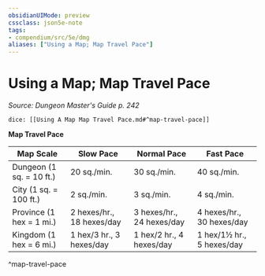 ```yaml
---
obsidianUIMode: preview
cssclass: json5e-note
tags:
- compendium/src/5e/dmg
aliases: ["Using a Map; Map Travel Pace"]
---
```

# Using a Map; Map Travel Pace
*Source: Dungeon Master's Guide p. 242* 

`dice: [[Using A Map Map Travel Pace.md#^map-travel-pace]]`

**Map Travel Pace**

| Map Scale | Slow Pace | Normal Pace | Fast Pace |
|-----------|-----------|-------------|-----------|
| Dungeon (1 sq. = 10 ft.) | 20 sq./min. | 30 sq./min. | 40 sq./min. |
| City (1 sq. = 100 ft.) | 2 sq./min. | 3 sq./min. | 4 sq./min. |
| Province (1 hex = 1 mi.) | 2 hexes/hr., 18 hexes/day | 3 hexes/hr., 24 hexes/day | 4 hexes/hr., 30 hexes/day |
| Kingdom (1 hex = 6 mi.) | 1 hex/3 hr., 3 hexes/day | 1 hex/2 hr., 4 hexes/day | 1 hex/1½ hr., 5 hexes/day |
^map-travel-pace